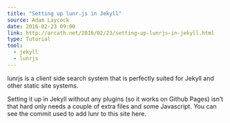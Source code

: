 ```yaml
---
title: "Setting up lunr.js in Jekyll"
source: Adam Laycock
date: 2016-02-23 09:00
link: http://arcath.net/2016/02/23/setting-up-lunrjs-in-jekyll.html
type: Tutorial
tool:
  - jekyll
  - lunrjs
---
```

lunrjs is a client side search system that is perfectly suited for Jekyll and other static site systems. 

Setting it up in Jekyll without any plugins (so it works on Github Pages) isn’t that hard only needs a couple of extra files and some Javascript. You can see the commit used to add lunr to this site here.





